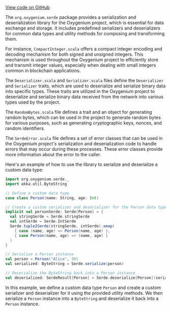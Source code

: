 [View code on GitHub](https://github.com/oxygenium/oxygenium/.autodoc/docs/json/serde/src/main/scala/org/oxygenium)

The `org.oxygenium.serde` package provides a serialization and deserialization library for the Oxygenium project, which is essential for data exchange and storage. It includes predefined serializers and deserializers for common data types and utility methods for composing and transforming them.

For instance, `CompactInteger.scala` offers a compact integer encoding and decoding mechanism for both signed and unsigned integers. This mechanism is used throughout the Oxygenium project to efficiently store and transmit integer values, especially when dealing with small integers common in blockchain applications.

The `Deserializer.scala` and `Serializer.scala` files define the `Deserializer` and `Serializer` traits, which are used to deserialize and serialize binary data into specific types. These traits are utilized in the Oxygenium project to deserialize and serialize binary data received from the network into various types used by the project.

The `RandomBytes.scala` file defines a trait and an object for generating random bytes, which can be used in the project to generate random bytes for various purposes, such as generating cryptographic keys, nonces, and random identifiers.

The `SerdeError.scala` file defines a set of error classes that can be used in the Oxygenium project's serialization and deserialization code to handle errors that may occur during these processes. These error classes provide more information about the error to the caller.

Here's an example of how to use the library to serialize and deserialize a custom data type:

```scala
import org.oxygenium.serde._
import akka.util.ByteString

// Define a custom data type
case class Person(name: String, age: Int)

// Create a custom serializer and deserializer for the Person data type
implicit val personSerde: Serde[Person] = {
  val stringSerde = Serde.stringSerde
  val intSerde = Serde.IntSerde
  Serde.tuple2Serde(stringSerde, intSerde).xmap(
    { case (name, age) => Person(name, age) },
    { case Person(name, age) => (name, age) }
  )
}

// Serialize a Person instance
val person = Person("Alice", 30)
val serialized: ByteString = Serde.serialize(person)

// Deserialize the ByteString back into a Person instance
val deserialized: SerdeResult[Person] = Serde.deserialize[Person](serialized)
```

In this example, we define a custom data type `Person` and create a custom serializer and deserializer for it using the provided utility methods. We then serialize a `Person` instance into a `ByteString` and deserialize it back into a `Person` instance.
